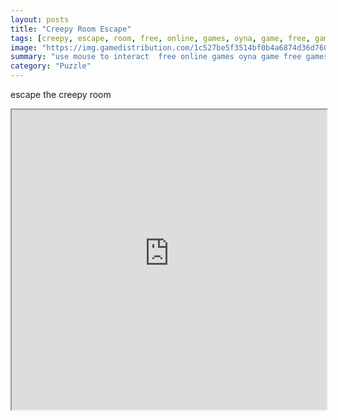 ```yaml
---
layout: posts
title: "Creepy Room Escape"
tags: [creepy, escape, room, free, online, games, oyna, game, free, games, play, play, games]
image: "https://img.gamedistribution.com/1c527be5f3514bf0b4a6874d36d760de.jpg"
summary: "use mouse to interact  free online games oyna game free games play play games"
category: "Puzzle"
---
```


escape the creepy room

<iframe width="100%" height="480px;" src="https://flash.gamedistribution.com?game=1c527be5f3514bf0b4a6874d36d760de"></iframe>